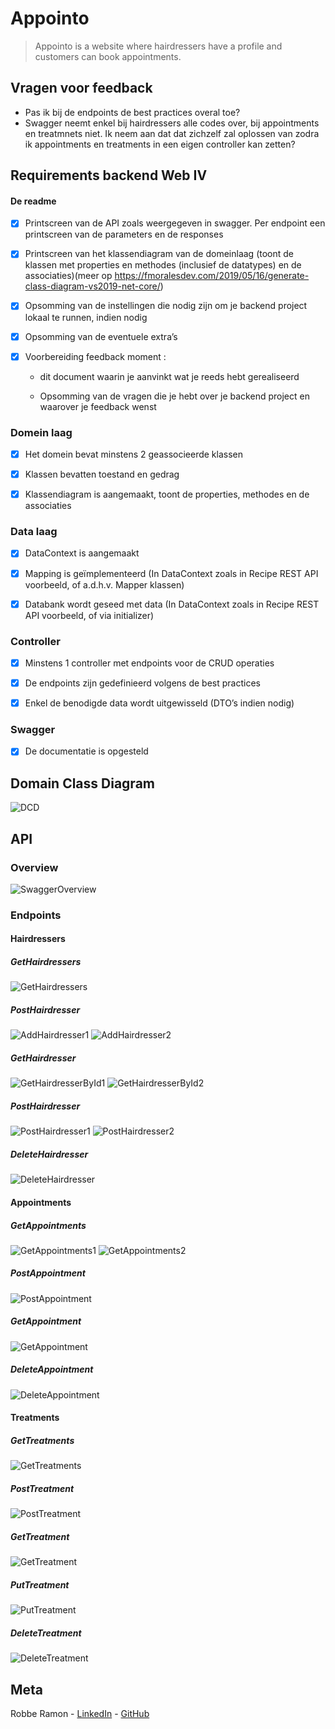 # Appointo

> Appointo is a website where hairdressers have a profile and customers can book appointments.

## Vragen voor feedback
- Pas ik bij de endpoints de best practices overal toe?
- Swagger neemt enkel bij hairdressers alle codes over, bij appointments en treatmnets niet. Ik neem aan dat dat zichzelf zal oplossen van zodra ik appointments en treatments in een eigen controller kan zetten?

## Requirements backend Web IV
#### De readme

- [x] Printscreen van de API zoals weergegeven in swagger. Per endpoint een printscreen van de parameters en de responses

- [x] Printscreen van het klassendiagram van de domeinlaag (toont de klassen met properties en methodes (inclusief de datatypes) en de associaties)(meer op https://fmoralesdev.com/2019/05/16/generate-class-diagram-vs2019-net-core/)

- [x] Opsomming van de instellingen die nodig zijn om je backend project lokaal te runnen, indien nodig

- [x] Opsomming van de eventuele extra’s

- [x] Voorbereiding feedback moment :

  - dit document waarin je aanvinkt wat je reeds hebt gerealiseerd

  - Opsomming van de vragen die je hebt over je backend project en waarover je feedback wenst
### Domein laag

- [x] Het domein bevat minstens 2 geassocieerde klassen

- [x] Klassen bevatten toestand en gedrag

- [x] Klassendiagram is aangemaakt, toont de properties, methodes en de associaties

### Data laag

- [x] DataContext is aangemaakt

- [x] Mapping is geïmplementeerd (In DataContext zoals in Recipe REST API voorbeeld, of a.d.h.v. Mapper klassen)

- [x] Databank wordt geseed met data (In DataContext zoals in Recipe REST API voorbeeld, of via initializer)

### Controller

- [x] Minstens 1 controller met endpoints voor de CRUD operaties

- [x] De endpoints zijn gedefinieerd volgens de best practices

- [x] Enkel de benodigde data wordt uitgewisseld (DTO’s indien nodig)

### Swagger

- [x] De documentatie is opgesteld

## Domain Class Diagram
![DCD](https://i.imgur.com/973BOTv.png)

## API

### Overview
![SwaggerOverview](https://i.imgur.com/yfq9gob.png)

### Endpoints

#### Hairdressers
##### GetHairdressers
![GetHairdressers](https://i.imgur.com/OCwOtUw.png)
##### PostHairdresser
![AddHairdresser1](https://i.imgur.com/Ej6k2At.png)
![AddHairdresser2](https://i.imgur.com/iObZLMQ.png)
##### GetHairdresser
![GetHairdresserById1](https://i.imgur.com/Lzx3ixY.png)
![GetHairdresserById2](https://i.imgur.com/CjWiInW.png)
##### PostHairdresser
![PostHairdresser1](https://i.imgur.com/nAx1tNg.png)
![PostHairdresser2](https://i.imgur.com/Bfnor5H.png)
##### DeleteHairdresser
![DeleteHairdresser](https://i.imgur.com/uh96nCp.png)

#### Appointments
##### GetAppointments
![GetAppointments1](https://i.imgur.com/IkT2ck8.png)
![GetAppointments2](https://i.imgur.com/PTZQo3S.png)
##### PostAppointment
![PostAppointment](https://i.imgur.com/9WNl3Dz.png)
##### GetAppointment
![GetAppointment](https://i.imgur.com/gtpy0fD.png)
##### DeleteAppointment
![DeleteAppointment](https://i.imgur.com/f6svATG.png)

#### Treatments
##### GetTreatments
![GetTreatments](https://i.imgur.com/ua3BCYb.png)
##### PostTreatment
![PostTreatment](https://i.imgur.com/WrzgV9x.png)
##### GetTreatment
![GetTreatment](https://i.imgur.com/YybZIit.png)
##### PutTreatment
![PutTreatment](https://i.imgur.com/FHYZeTY.png)
##### DeleteTreatment
![DeleteTreatment](https://i.imgur.com/VImatCC.png)

## Meta
Robbe Ramon - 
[LinkedIn](https://www.linkedin.com/in/robberamon/) - 
[GitHub](https://github.com/RobbeRamon)
